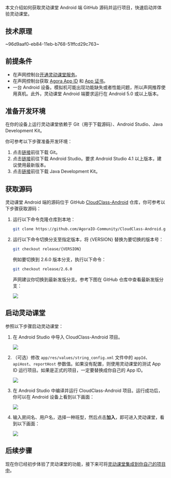 本文介绍如何获取灵动课堂 Android 端 GitHub 源码并运行项目，快速启动并体验灵动课堂。

## 技术原理

~96d9aaf0-eb84-11eb-b768-51ffcd29c763~

<a name="prerequisites"></a>

## 前提条件

-   在声网控制台[开通灵动课堂服务](/cn/agora-class/agora_class_enable?platform=Web)。
-   在声网控制台获取 [Agora App ID](/cn/Agora%20Platform/get_appid_token#获取-app-id) 和 [App 证书](/cn/Agora%20Platform/get_appid_token#获取-app-证书)。
-   一台 Android 设备。模拟机可能出现功能缺失或者性能问题，所以声网推荐使用真机。此外，灵动课堂 Android 端要求运行在 Android 5.0 或以上版本。

## 准备开发环境

在你的设备上运行灵动课堂依赖于 Git（用于下载源码）、Android Studio、Java Development Kit。

你可参考以下步骤准备开发环境：

1. 点击[链接](https://git-scm.com/downloads)前往下载 Git。
2. 点击[链接](https://developer.android.com/studio)前往下载 Android Studio。要求 Android Studio 4.1 以上版本，建议使用最新版本。
3. 点击[链接](https://www.oracle.com/java/technologies/javase-downloads.html)前往下载 Java Development Kit。

## 获取源码

灵动课堂 Android 端的源码位于 GitHub [CloudClass-Android](https://github.com/AgoraIO-Community/CloudClass-Android) 仓库，你可参考以下步骤获取源码：

1. 运行以下命令克隆仓库到本地：

    ```bash
    git clone https://github.com/AgoraIO-Community/CloudClass-Android.git
    ```

2. 运行以下命令切换分支至指定版本，将 {VERSION} 替换为要切换的版本号：

    ```bash
    git checkout release/{VERSION}
    ```

    例如要切换到 2.6.0 版本分支，执行以下命令：

    ```bash
    git checkout release/2.6.0
    ```

    声网建议你切换到最新发版分支。参考下图在 GitHub 仓库中查看最新发版分支：

    ![](https://web-cdn.agora.io/docs-files/1658914705722)

## 启动灵动课堂

参照以下步骤启动灵动课堂：

1. 在 Android Studio 中导入 CloudClass-Android 项目。

   ![](https://web-cdn.agora.io/docs-files/1648635239823)

2. （可选）修改 `app/res/values/string_config.xml` 文件中的 `appId`、 `apiHost`、`reportHost` 参数值。如果没有配置，则使用灵动课堂的测试 App ID 运行项目。如果是正式的项目，一定要替换成你自己的 App ID。

   ![](https://web-cdn.agora.io/docs-files/1648635527460)

3. 在 Android Studio 中编译并运行 CloudClass-Android 项目。运行成功后，你可以在 Android 设备上看到以下画面：

   ![](https://web-cdn.agora.io/docs-files/1648635613438)

4. 输入房间名、用户名，选择一种班型，然后点击**加入**，即可进入灵动课堂，看到以下画面：

   ![](https://web-cdn.agora.io/docs-files/1648635720196)

## 后续步骤

现在你已经初步体验了灵动课堂的功能，接下来可将[灵动课堂集成到你自己的项目中](/cn/agora-class/agora_class_integrate_android?platform=Android)。